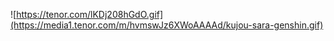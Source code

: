 ![https://tenor.com/lKDj208hGdO.gif](https://media1.tenor.com/m/hvmswJz6XWoAAAAd/kujou-sara-genshin.gif)

